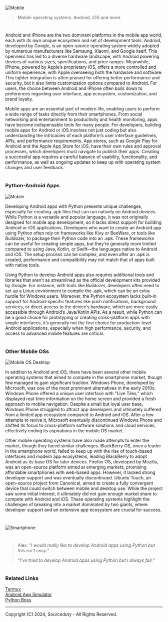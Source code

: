 ![Mobile](https://github.com/user-attachments/assets/b839019d-d773-4794-be62-3ce6cca94777)

> Mobile operating systems. Android, iOS and more.
#

Android and iPhone are the two dominant platforms in the mobile app world, each with its own unique ecosystem and set of development tools. Android, developed by Google, is an open-source operating system widely adopted by numerous manufacturers like Samsung, Xiaomi, and Google itself. This openness has led to a diverse hardware landscape, with Android powering devices of various sizes, specifications, and price ranges. Meanwhile, iPhone, powered by Apple’s proprietary iOS, offers a more controlled and uniform experience, with Apple overseeing both the hardware and software. This tighter integration is often praised for offering better performance and security, but it also limits customization options compared to Android. For users, the choice between Android and iPhone often boils down to preferences regarding user interface, app ecosystem, customization, and brand loyalty.

Mobile apps are an essential part of modern life, enabling users to perform a wide range of tasks directly from their smartphones. From social networking and entertainment to productivity and health monitoring, apps have become indispensable tools for many people. For developers, building mobile apps for Android or iOS involves not just coding but also understanding the intricacies of each platform’s user interface guidelines, APIs, and performance requirements. App stores, such as Google Play for Android and the Apple App Store for iOS, have their own rules and approval processes, which developers must navigate to publish their apps. Creating a successful app requires a careful balance of usability, functionality, and performance, as well as ongoing updates to keep up with operating system changes and user feedback.

#
### Python-Android Apps

![Mobile](https://github.com/user-attachments/assets/a3ae763f-b0f4-4a20-91e4-2781ac2c3f65)

Developing Android apps with Python presents unique challenges, especially for creating .apk files that can run natively on Android devices. While Python is a versatile and popular language, it was not originally designed for mobile app development, so it lacks direct support for building Android or iOS applications. Developers who want to create an Android app using Python often rely on frameworks like Kivy or BeeWare, or tools like Buildozer, to package their Python code into an .apk. These frameworks can be useful for creating simple apps, but they’re generally more limited compared to using Java, Kotlin, or Swift—the languages native to Android and iOS. The setup process can be complex, and even after an .apk is created, performance and compatibility may not match that of apps built with native tools.

Using Python to develop Android apps also requires additional tools and libraries that aren’t as streamlined as the official development kits provided by Google. For instance, with tools like Buildozer, developers often need to set up a Linux environment to compile the .apk, which can be an extra hurdle for Windows users. Moreover, the Python ecosystem lacks built-in support for Android-specific features like push notifications, background services, or direct access to the device’s hardware, which are more easily accessible through Android’s Java/Kotlin APIs. As a result, while Python can be a good choice for prototyping or creating cross-platform apps with simple interfaces, it’s generally not the first choice for production-level Android applications, especially when high performance, security, and access to advanced mobile features are critical.

#
### Other Mobile OSs

![Mobile OS Desktop](https://github.com/user-attachments/assets/77be822b-7bac-4ebe-be5c-b462678e12e3)

In addition to Android and iOS, there have been several other mobile operating systems that aimed to compete in the smartphone market, though few managed to gain significant traction. Windows Phone, developed by Microsoft, was one of the most prominent alternatives in the early 2010s. Windows Phone offered a unique user interface with "Live Tiles," which displayed real-time information on the home screen and provided a fresh approach to mobile navigation. Despite a small but loyal user base, Windows Phone struggled to attract app developers and ultimately suffered from a limited app ecosystem compared to Android and iOS. After a few attempts to revive it, Microsoft eventually discontinued Windows Phone and shifted its focus to cross-platform software solutions and cloud services, effectively ending its aspirations in the mobile OS market.

Other mobile operating systems have also made attempts to enter the market, though they faced similar challenges. BlackBerry OS, once a leader in the smartphone world, failed to keep up with the rise of touch-based interfaces and modern app ecosystems, leading BlackBerry to adopt Android as its base OS for later devices. Firefox OS, developed by Mozilla, was an open-source platform aimed at emerging markets, promising affordable smartphones with web-based apps. However, it lacked strong developer support and was eventually discontinued. Ubuntu Touch, an open-source project from Canonical, aimed to create a fully convergent device that could switch between mobile and desktop use. While the project saw some initial interest, it ultimately did not gain enough market share to compete with Android and iOS. These operating systems highlight the challenges of breaking into a market dominated by two giants, where developer support and an extensive app ecosystem are crucial for success.

#
![Smartphone](https://github.com/user-attachments/assets/edbd79cb-80f3-4cb7-9648-5864053ff2a2)

#

> Alex: "*I would really like to develop Android apps using Python but this isn't easy.*"

> "*I've tried to develop Android apps using Python but I always fail.*"

#
### Related Links

[Termux](https://github.com/sourceduty/termux)
<br>
[Android App Simulator](https://github.com/sourceduty/Android_App_Simulator)
<br>
[Python Boss](https://github.com/sourceduty/Python_Boss)

***
Copyright (C) 2024, Sourceduty - All Rights Reserved.
